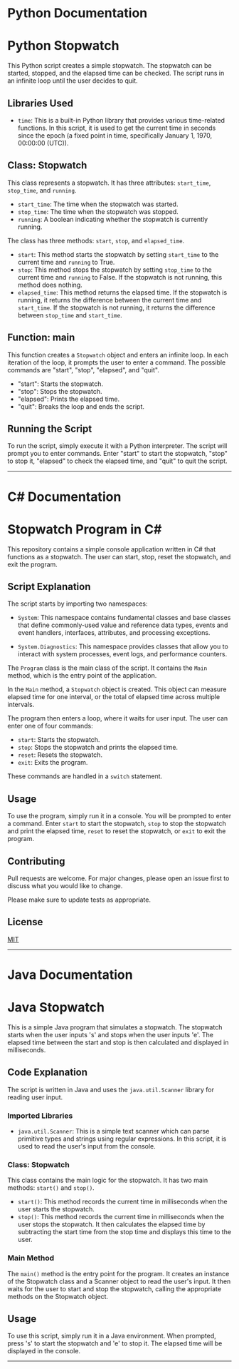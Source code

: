 # Python Documentation

# Python Stopwatch

This Python script creates a simple stopwatch. The stopwatch can be started, stopped, and the elapsed time can be checked. The script runs in an infinite loop until the user decides to quit.

## Libraries Used

- `time`: This is a built-in Python library that provides various time-related functions. In this script, it is used to get the current time in seconds since the epoch (a fixed point in time, specifically January 1, 1970, 00:00:00 (UTC)).

## Class: Stopwatch

This class represents a stopwatch. It has three attributes: `start_time`, `stop_time`, and `running`.

- `start_time`: The time when the stopwatch was started.
- `stop_time`: The time when the stopwatch was stopped.
- `running`: A boolean indicating whether the stopwatch is currently running.

The class has three methods: `start`, `stop`, and `elapsed_time`.

- `start`: This method starts the stopwatch by setting `start_time` to the current time and `running` to True.
- `stop`: This method stops the stopwatch by setting `stop_time` to the current time and `running` to False. If the stopwatch is not running, this method does nothing.
- `elapsed_time`: This method returns the elapsed time. If the stopwatch is running, it returns the difference between the current time and `start_time`. If the stopwatch is not running, it returns the difference between `stop_time` and `start_time`.

## Function: main

This function creates a `Stopwatch` object and enters an infinite loop. In each iteration of the loop, it prompts the user to enter a command. The possible commands are "start", "stop", "elapsed", and "quit".

- "start": Starts the stopwatch.
- "stop": Stops the stopwatch.
- "elapsed": Prints the elapsed time.
- "quit": Breaks the loop and ends the script.

## Running the Script

To run the script, simply execute it with a Python interpreter. The script will prompt you to enter commands. Enter "start" to start the stopwatch, "stop" to stop it, "elapsed" to check the elapsed time, and "quit" to quit the script.

---

# C# Documentation

# Stopwatch Program in C#

This repository contains a simple console application written in C# that functions as a stopwatch. The user can start, stop, reset the stopwatch, and exit the program.

## Script Explanation

The script starts by importing two namespaces:

- `System`: This namespace contains fundamental classes and base classes that define commonly-used value and reference data types, events and event handlers, interfaces, attributes, and processing exceptions.

- `System.Diagnostics`: This namespace provides classes that allow you to interact with system processes, event logs, and performance counters.

The `Program` class is the main class of the script. It contains the `Main` method, which is the entry point of the application.

In the `Main` method, a `Stopwatch` object is created. This object can measure elapsed time for one interval, or the total of elapsed time across multiple intervals.

The program then enters a loop, where it waits for user input. The user can enter one of four commands:

- `start`: Starts the stopwatch.
- `stop`: Stops the stopwatch and prints the elapsed time.
- `reset`: Resets the stopwatch.
- `exit`: Exits the program.

These commands are handled in a `switch` statement.

## Usage

To use the program, simply run it in a console. You will be prompted to enter a command. Enter `start` to start the stopwatch, `stop` to stop the stopwatch and print the elapsed time, `reset` to reset the stopwatch, or `exit` to exit the program.

## Contributing

Pull requests are welcome. For major changes, please open an issue first to discuss what you would like to change.

Please make sure to update tests as appropriate.

## License

[MIT](https://choosealicense.com/licenses/mit/)

---

# Java Documentation

# Java Stopwatch

This is a simple Java program that simulates a stopwatch. The stopwatch starts when the user inputs 's' and stops when the user inputs 'e'. The elapsed time between the start and stop is then calculated and displayed in milliseconds.

## Code Explanation

The script is written in Java and uses the `java.util.Scanner` library for reading user input.

### Imported Libraries

- `java.util.Scanner`: This is a simple text scanner which can parse primitive types and strings using regular expressions. In this script, it is used to read the user's input from the console.

### Class: Stopwatch

This class contains the main logic for the stopwatch. It has two main methods: `start()` and `stop()`. 

- `start()`: This method records the current time in milliseconds when the user starts the stopwatch.
- `stop()`: This method records the current time in milliseconds when the user stops the stopwatch. It then calculates the elapsed time by subtracting the start time from the stop time and displays this time to the user.

### Main Method

The `main()` method is the entry point for the program. It creates an instance of the Stopwatch class and a Scanner object to read the user's input. It then waits for the user to start and stop the stopwatch, calling the appropriate methods on the Stopwatch object.

## Usage

To use this script, simply run it in a Java environment. When prompted, press 's' to start the stopwatch and 'e' to stop it. The elapsed time will be displayed in the console.

---
